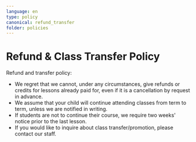 ```yaml
---
language: en
type: policy
canonical: refund_transfer
folder: policies
---
```

# Refund & Class Transfer Policy

Refund and transfer policy:
- We regret that we cannot, under any circumstances, give refunds or credits for lessons already paid for, even if it is a cancellation by request in advance.
- We assume that your child will continue attending classes from term to term, unless we are notified in writing.
- If students are not to continue their course, we require two weeks' notice prior to the last lesson.
- If you would like to inquire about class transfer/promotion, please contact our staff.
